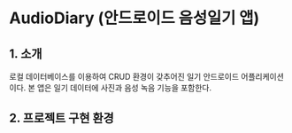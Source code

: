 # AudioDiary (안드로이드 음성일기 앱)

## 1. 소개
로컬 데이터베이스를 이용하여 CRUD 환경이 갖추어진 일기 안드로이드 어플리케이션이다. 본 앱은 일기 데이터에 사진과 음성 녹음 기능을 포함한다.

## 2. 프로젝트 구현 환경
